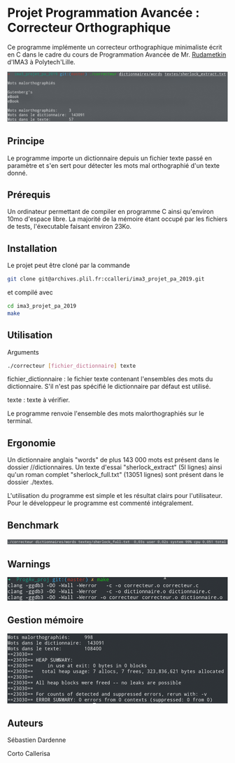 # Projet Programmation Avancée : Correcteur Orthographique 

Ce programme implémente un correcteur orthographique minimaliste écrit en C dans le cadre du cours de Programmation Avancée de Mr. [Rudametkin](https://rudametw.github.io/) d'IMA3 à Polytech'Lille. 

![](img/lancement.png)

## Principe

Le programme importe un dictionnaire depuis un fichier texte passé en paramètre et s'en sert pour détecter les mots mal orthographié d'un texte donné.

## Prérequis

Un ordinateur permettant de compiler en programme C ainsi qu'environ 10mo d'espace libre. La majorité de la mémoire étant occupé par les fichiers de tests, l'éxecutable faisant environ 23Ko.

## Installation

Le projet peut être cloné par la commande
```bash
git clone git@archives.plil.fr:ccalleri/ima3_projet_pa_2019.git
```
et compilé avec

```bash
cd ima3_projet_pa_2019
make
```

## Utilisation
Arguments
```bash
./correcteur [fichier_dictionnaire] texte
```
fichier_dictionnaire : le fichier texte contenant l'ensembles des mots du dictionnaire. S'il n'est pas spécifié le dictionnaire par défaut est utilisé.

texte : texte à vérifier.

Le programme renvoie l'ensemble des mots malorthographiés sur le terminal.

## Ergonomie

Un dictionnaire anglais "words" de plus 143 000 mots est présent dans le dossier //dictionnaires.
Un texte d'essai "sherlock_extract" (5l lignes) ainsi qu'un roman complet  "sherlock_full.txt" (13051 lignes) sont présent dans le dossier ./textes.

L'utilisation du programme est simple et les résultat clairs pour l'utilisateur.
Pour le développeur le programme est commenté intégralement.

## Benchmark

![](img/benchmark.png)

## Warnings

![](img/compilation.png)

## Gestion mémoire

![](img/valgrind.png)

## Auteurs

Sébastien Dardenne

Corto Callerisa